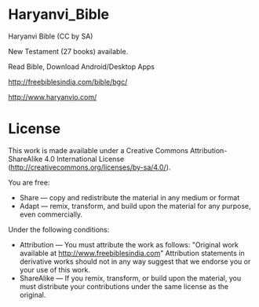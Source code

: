 # Haryanvi_Bible
Haryanvi Bible (CC by SA)

New Testament (27 books) available.

Read Bible, Download Android/Desktop Apps

http://freebiblesindia.com/bible/bgc/

http://www.haryanvio.com/

License
=======

This work is made available under a Creative Commons Attribution-ShareAlike 4.0 International License (http://creativecommons.org/licenses/by-sa/4.0/).

You are free:

* Share — copy and redistribute the material in any medium or format
* Adapt — remix, transform, and build upon the material for any purpose, even commercially.

Under the following conditions:

* Attribution — You must attribute the work as follows: "Original work available at http://www.freebiblesindia.com" Attribution statements in derivative works should not in any way suggest that we endorse you or your use of this work.
* ShareAlike — If you remix, transform, or build upon the material, you must distribute your contributions under the same license as the original.
